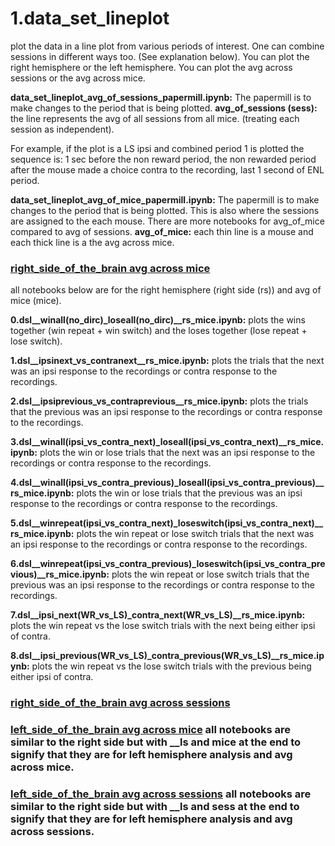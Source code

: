# 1.data_set_lineplot
plot the data in a line plot from various periods of interest. One can combine sessions in different ways too. (See explanation below).
You can plot the right hemisphere or the left hemisphere. You can plot the avg across sessions or the avg across mice. 


**data_set_lineplot_avg_of_sessions_papermill.ipynb:**
The papermill is to make changes to the period that is being plotted. 
**avg_of_sessions (sess):** 
the line represents the avg of all sessions from all mice. (treating each session as independent).


For example, if the plot is a LS ipsi and combined period 1 is plotted the sequence is: 1 sec before the non reward period, the non rewarded period after the mouse made a choice contra to the recording, last 1 second of ENL period. 

**data_set_lineplot_avg_of_mice_papermill.ipynb:**
The papermill is to make changes to the period that is being plotted. 
This is also where the sessions are assigned to the each mouse. 
There are more notebooks for avg_of_mice compared to avg of sessions. 
**avg_of_mice:**
each thin line is a mouse and each thick line is a the avg across mice. 

### [right_side_of_the_brain avg across mice](https://github.com/gilmandelbaum/analysis-pipeline-for-photometry_ex/tree/master/Nb_data_set/1.data_set_lineplot/right_side_of_the_brain/avg_of_mice)
all notebooks below are for the right hemisphere (right side (rs)) and avg of mice (mice). 

**0.dsl__winall(no_dirc)_loseall(no_dirc)__rs_mice.ipynb:**
plots the wins together (win repeat + win switch) and the loses together (lose repeat + lose switch). 

**1.dsl__ipsinext_vs_contranext__rs_mice.ipynb:**
plots the trials that the next was an ipsi response to the recordings or contra response to the recordings.

**2.dsl__ipsiprevious_vs_contraprevious__rs_mice.ipynb:**
plots the trials that the previous was an ipsi response to the recordings or contra response to the recordings. 

**3.dsl__winall(ipsi_vs_contra_next)_loseall(ipsi_vs_contra_next)__rs_mice.ipynb:**
plots the win or lose trials that the next was an ipsi response to the recordings or contra response to the recordings. 

**4.dsl__winall(ipsi_vs_contra_previous)_loseall(ipsi_vs_contra_previous)__rs_mice.ipynb:**
plots the win or lose trials that the previous was an ipsi response to the recordings or contra response to the recordings. 

**5.dsl__winrepeat(ipsi_vs_contra_next)_loseswitch(ipsi_vs_contra_next)__rs_mice.ipynb:**
plots the win repeat or lose switch trials that the next was an ipsi response to the recordings or contra response to the recordings. 

**6.dsl__winrepeat(ipsi_vs_contra_previous)_loseswitch(ipsi_vs_contra_previous)__rs_mice.ipynb:**
plots the win repeat or lose switch trials that the previous was an ipsi response to the recordings or contra response to the recordings. 

**7.dsl__ipsi_next(WR_vs_LS)_contra_next(WR_vs_LS)__rs_mice.ipynb:**
plots the win repeat vs the lose switch trials with the next being either ipsi of contra. 

**8.dsl__ipsi_previous(WR_vs_LS)_contra_previous(WR_vs_LS)__rs_mice.ipynb:**
plots the win repeat vs the lose switch trials with the previous being either ipsi of contra. 


### [right_side_of_the_brain avg across sessions](https://github.com/gilmandelbaum/analysis-pipeline-for-photometry_ex/tree/master/Nb_data_set/1.data_set_lineplot/right_side_of_the_brain/avg_of_mice)

### [left_side_of_the_brain avg across mice](https://github.com/gilmandelbaum/analysis-pipeline-for-photometry_ex/tree/master/Nb_data_set/1.data_set_lineplot/left_side_of_the_brain/avg_of_mice) all notebooks are similar to the right side but with __ls and mice at the end to signify that they are for left hemisphere analysis and avg across mice. 

### [left_side_of_the_brain avg across sessions](https://github.com/gilmandelbaum/analysis-pipeline-for-photometry_ex/tree/master/Nb_data_set/1.data_set_lineplot/left_side_of_the_brain/avg_of_sessions) all notebooks are similar to the right side but with __ls and sess at the end to signify that they are for left hemisphere analysis and avg across sessions. 




